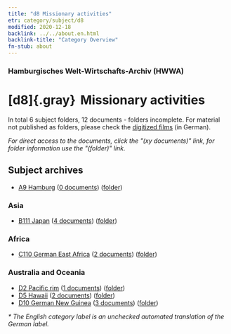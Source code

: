 ```yaml
---
title: "d8 Missionary activities"
etr: category/subject/d8
modified: 2020-12-18
backlink: ../../about.en.html
backlink-title: "Category Overview"
fn-stub: about
---
```


### Hamburgisches Welt-Wirtschafts-Archiv (HWWA)
# [d8]{.gray}&#8201; Missionary activities&#160; 





In total 6 subject folders, 12 documents - folders incomplete.
For material not published as folders, please check the [digitized films](/film/h1_sh) (in German).

_For direct access to the documents, click the "(xy documents)" link, for folder information use the "(folder)" link._

## Subject archives


- [A9 Hamburg](../../../geo/about.en.html#A9) (<a href="https://dfg-viewer.de/show/?tx_dlf[id]=https://pm20.zbw.eu/mets/sh/1409xx/140905/1442xx/144253/public.mets.en.xml" target="_blank">0 documents</a>) ([folder](http://purl.org/pressemappe20/folder/sh/140905,144253))

### Asia

- [B111 Japan](../../../geo/about.en.html#B111) (<a href="https://dfg-viewer.de/show/?tx_dlf[id]=https://pm20.zbw.eu/mets/sh/1412xx/141272/1442xx/144253/public.mets.en.xml" target="_blank">4 documents</a>) ([folder](http://purl.org/pressemappe20/folder/sh/141272,144253))

### Africa

- [C110 German East Africa](../../../geo/about.en.html#C110) (<a href="https://dfg-viewer.de/show/?tx_dlf[id]=https://pm20.zbw.eu/mets/sh/1414xx/141471/1442xx/144253/public.mets.en.xml" target="_blank">2 documents</a>) ([folder](http://purl.org/pressemappe20/folder/sh/141471,144253))

### Australia and Oceania

- [D2 Pacific rim](../../../geo/about.en.html#D2) (<a href="https://dfg-viewer.de/show/?tx_dlf[id]=https://pm20.zbw.eu/mets/sh/1415xx/141593/1442xx/144253/public.mets.en.xml" target="_blank">1 documents</a>) ([folder](http://purl.org/pressemappe20/folder/sh/141593,144253))
- [D5 Hawaii](../../../geo/about.en.html#D5) (<a href="https://dfg-viewer.de/show/?tx_dlf[id]=https://pm20.zbw.eu/mets/sh/1415xx/141595/1442xx/144253/public.mets.en.xml" target="_blank">2 documents</a>) ([folder](http://purl.org/pressemappe20/folder/sh/141595,144253))
- [D10 German New Guinea](../../../geo/about.en.html#D10) (<a href="https://dfg-viewer.de/show/?tx_dlf[id]=https://pm20.zbw.eu/mets/sh/1416xx/141601/1442xx/144253/public.mets.en.xml" target="_blank">3 documents</a>) ([folder](http://purl.org/pressemappe20/folder/sh/141601,144253))


_* The English category label is an unchecked automated translation of the German label._

